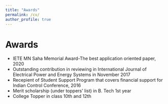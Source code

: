 ```yaml
---
title: "Awards"
permalink: /cv/
author_profile: true
---
```



Awards
======
* IETE MN Saha Memorial Award-The best application oriented paper, 2020
* Outstanding contribution in reviewing in International Journal of Electrical Power and Energy Systems in November 2017
* Recepient of Student Support Program that covers financial support for Indian Control Conference, 2016
* Merit scholarship (under toppers’ list) in B. Tech 1st year
* College Topper in class 10th and 12th



